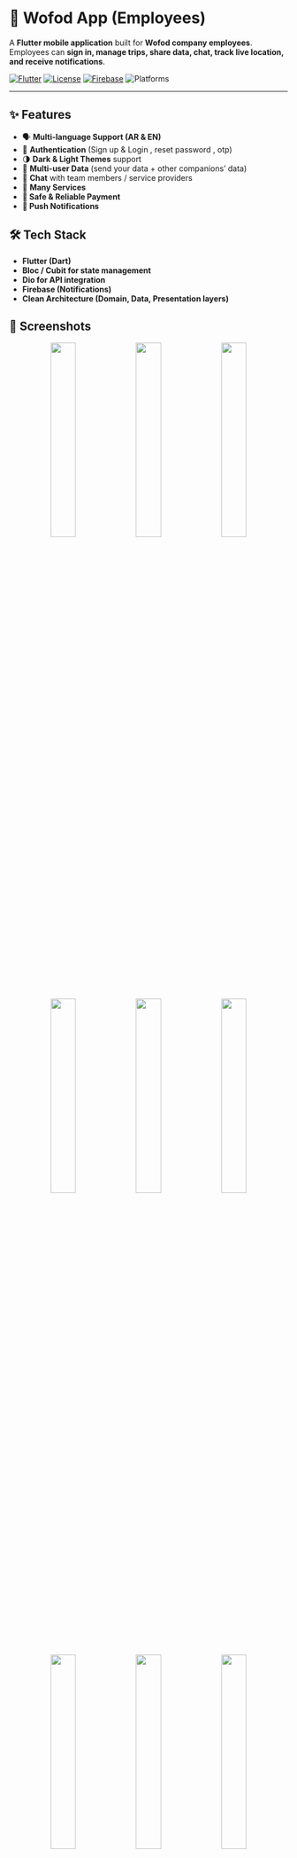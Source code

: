 <!-- README: Wofod App (Employees) -->
<h1>🏢 Wofod App (Employees)</h1>

<p>
  A <strong>Flutter mobile application</strong> built for <strong>Wofod company employees</strong>.  
  Employees can <strong>sign in, manage trips, share data, chat, track live location, and receive notifications</strong>.
</p>

<!-- Badges -->
<p>
  <a href="https://flutter.dev/"><img alt="Flutter" src="https://img.shields.io/badge/Flutter-3.x-blue.svg"></a>
  <a href="https://choosealicense.com/licenses/mit/"><img alt="License" src="https://img.shields.io/badge/License-MIT-green.svg"></a>
  <a href="https://firebase.google.com/"><img alt="Firebase" src="https://img.shields.io/badge/Backend-Firebase-orange.svg"></a>
  <img alt="Platforms" src="https://img.shields.io/badge/Platforms-Android%20%7C%20iOS-lightgrey.svg">
</p>

<hr>

<h2>✨ Features</h2>
<ul>
  <li>🗣️ <strong>Multi-language Support (AR & EN)</strong></li>
  <li>🔑 <strong>Authentication</strong> (Sign up &amp; Login , reset password , otp)</li>
  <li>🌗 <strong>Dark &amp; Light Themes</strong> support</li>
  <li>👥 <strong>Multi-user Data</strong> (send your data + other companions’ data)</li>
  <li>💬 <strong>Chat</strong> with team members / service providers</li>
  <li>📍 <strong>Many Services</li>
 <li>🔐 <strong>Safe & Reliable Payment</strong></li>
  <li>🔔 <strong>Push Notifications</strong></li>
</ul>

<h2>🛠️ Tech Stack</h2>
<ul>
  <li><strong>Flutter</strong> (Dart)</li>
  <li><strong>Bloc / Cubit</strong> for state management</li>
  <li><strong>Dio</strong> for API integration</li>
  <li><strong>Firebase</strong> (Notifications)</li>
  <li><strong>Clean Architecture</strong> (Domain, Data, Presentation layers)</li>
</ul>

<h2>📸 Screenshots</h2>

<p align="center">
  <img src="https://github.com/user-attachments/assets/12115019-3514-4fdc-8532-6ad2ec47ecd9" width="30%" />  
  <img src="https://github.com/user-attachments/assets/f9ba742f-9eea-4a5a-8dfd-07cd34a41f1a" width="30%"/>
  <img src="https://github.com/user-attachments/assets/bad99dac-ea09-4270-9019-b31219754e7e" width="30%" />

</p>
<p align="center">
  <img src="https://github.com/user-attachments/assets/c8a3bf5d-7877-4659-8c9e-54cf33fd9e34" width="30%" />
  <img src="https://github.com/user-attachments/assets/57a0fe06-a114-45b9-aae3-f6d1c7258283" width="30%" />  
  <img src="https://github.com/user-attachments/assets/be1e96c9-b8a3-4d70-8637-263e882c5897" width="30%" />
</p>
<p align="center">
  <img src="https://github.com/user-attachments/assets/02e9a234-db7b-41e3-8176-b014b986b3e2" width="30%" />
  <img src="https://github.com/user-attachments/assets/b6bfdd13-8a58-4c2a-8fa3-1b9f200cf007" width="30%" />
  <img src="https://github.com/user-attachments/assets/1163998a-649a-452e-bb3f-cdbdae2adc18" width="30%" />
</p>
<p align="center">
  <img src="https://github.com/user-attachments/assets/4e1b320c-19b2-4e58-b43f-c099071f9b3c" width="30%" />
  <img src="https://github.com/user-attachments/assets/0bc6b70f-7920-448e-922c-fd35bf64828c" width="30%" />
  <img src="https://github.com/user-attachments/assets/a5351f2e-9f45-42be-8bcd-e18b3b1f297d" width="30%" />
</p>
<p align="center">
  <img src="https://github.com/user-attachments/assets/a2855216-9e4e-4e1f-8a33-218f94bc6dcb" width="30%" />
  <img src="https://github.com/user-attachments/assets/5e9a2382-8b07-4104-af8b-12b4bd05a58f" width="30%" />
  <img src="https://github.com/user-attachments/assets/675242e0-051b-4768-8fc7-ce846f4e332d" width="30%" />
</p>
<p align="center">
  <img src="https://github.com/user-attachments/assets/b65fae5d-b3a3-4866-b651-0450b8a370f8" width="30%" />
  <img src="https://github.com/user-attachments/assets/ce716c6d-828c-40d1-9d37-457d18d0d067" width="30%" />
  <img src="https://github.com/user-attachments/assets/87c7f4a4-b370-427a-a035-fd0c3734f246" width="30%" />
</p>
<p align="center">
  <img src="https://github.com/user-attachments/assets/4ffc2a56-8096-4b9e-85a6-a1ae15561396" width="30%" />
  
  <img src="https://github.com/user-attachments/assets/5211a16c-d3a3-4786-bea0-352ff6cacfef" width="30%" />
  <img src="https://github.com/user-attachments/assets/6e873069-1a1d-42a6-b487-9190b281c219" width="30%" />
</p>
<p align="center">
  <img src="https://github.com/user-attachments/assets/89349307-becc-4609-958c-dfaf5bf67d6e" width="30%" />
  <img src="https://github.com/user-attachments/assets/9b05e589-01f1-4f26-9b6d-3e0ed127fb42" width="30%" />
  <img src="https://github.com/user-attachments/assets/508e1b19-5a78-4b55-aa88-c5438ae409f4" width="30%" />
</p>
